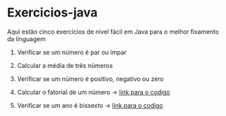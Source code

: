# Exercicios-java

Aqui estão cinco exercícios de nível fácil em Java para o melhor fixamento da linguagem 

1. Verificar se um número é par ou ímpar 
2. Calcular a média de três números
3. Verificar se um número é positivo, negativo ou zero
4. Calcular o fatorial de um número -> <a href="https://github.com/marcos-rts/Exercicios-java/blob/main/ExercicioBasico04/src/exerciciobasico04/ExercicioBasico04.java"> link para o codigo </a>

5. Verificar se um ano é bissexto -> <a href="https://github.com/marcos-rts/Exercicios-java/tree/main/ExercicioBasico05/src/exerciciobasico05"> link para o codigo </a>





